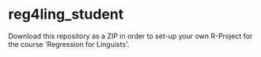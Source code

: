 # reg4ling_student

Download this repository as a ZIP in order to set-up your own R-Project for the course 'Regression for Linguists'.